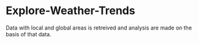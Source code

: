 # Explore-Weather-Trends
Data with local and global areas is retreived and analysis are made on the basis of that data.
